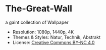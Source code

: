 # The-Great-Wall
a gaint collection of Wallpaper
- Resolution: 1080p, 1440p, 4K  
- Themes & Styles: Natur, Technik, Abstrakt  
- License: [Creative Commons BY-NC 4.0](LICENSE)  
